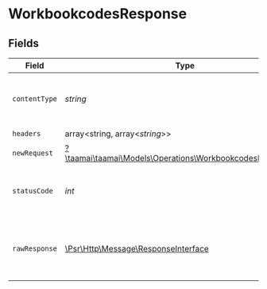 # WorkbookcodesResponse


## Fields

| Field                                                                                                           | Type                                                                                                            | Required                                                                                                        | Description                                                                                                     |
| --------------------------------------------------------------------------------------------------------------- | --------------------------------------------------------------------------------------------------------------- | --------------------------------------------------------------------------------------------------------------- | --------------------------------------------------------------------------------------------------------------- |
| `contentType`                                                                                                   | *string*                                                                                                        | :heavy_check_mark:                                                                                              | HTTP response content type for this operation                                                                   |
| `headers`                                                                                                       | array<string, array<*string*>>                                                                                  | :heavy_check_mark:                                                                                              | N/A                                                                                                             |
| `newRequest`                                                                                                    | [?\taamai\taamai\Models\Operations\WorkbookcodesNewRequest](../../Models/Operations/WorkbookcodesNewRequest.md) | :heavy_minus_sign:                                                                                              | OK                                                                                                              |
| `statusCode`                                                                                                    | *int*                                                                                                           | :heavy_check_mark:                                                                                              | HTTP response status code for this operation                                                                    |
| `rawResponse`                                                                                                   | [\Psr\Http\Message\ResponseInterface](https://www.php-fig.org/psr/psr-7/#33-psrhttpmessageresponseinterface)    | :heavy_check_mark:                                                                                              | Raw HTTP response; suitable for custom response parsing                                                         |
